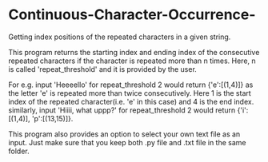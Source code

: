 # Continuous-Character-Occurrence-
Getting index positions of the repeated characters in a given string.

This program returns the starting index and ending index of the 
consecutive repeated characters if the character is repeated more than n times.
Here, n is called 'repeat_threshold' and it is provided by the user.

For e.g. input 'Heeeello' for repeat_threshold 2 would return {'e':[(1,4)]} 
as the letter 'e' is repeated more than twice consecutively. Here 1 is 
the start index of the repeated character(i.e. 'e' in this case) and 
4 is the end index. 
similarly, input 'Hiiii, what uppp?' for repeat_threshold 2 would 
return {'i':[(1,4)], 'p':[(13,15)]}.

This program also provides an option to select your own text file as an
input. Just make sure that you keep both .py file and .txt file in the same 
folder.
